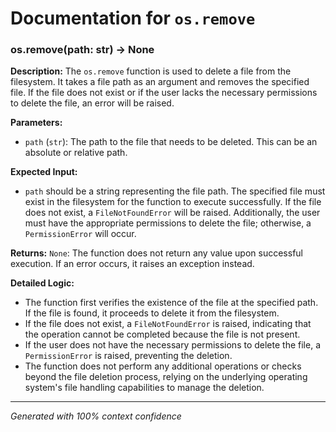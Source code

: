 # Documentation for `os.remove`

### os.remove(path: str) -> None

**Description:**
The `os.remove` function is used to delete a file from the filesystem. It takes a file path as an argument and removes the specified file. If the file does not exist or if the user lacks the necessary permissions to delete the file, an error will be raised.

**Parameters:**
- `path` (`str`): The path to the file that needs to be deleted. This can be an absolute or relative path.

**Expected Input:**
- `path` should be a string representing the file path. The specified file must exist in the filesystem for the function to execute successfully. If the file does not exist, a `FileNotFoundError` will be raised. Additionally, the user must have the appropriate permissions to delete the file; otherwise, a `PermissionError` will occur.

**Returns:**
`None`: The function does not return any value upon successful execution. If an error occurs, it raises an exception instead.

**Detailed Logic:**
- The function first verifies the existence of the file at the specified path. If the file is found, it proceeds to delete it from the filesystem.
- If the file does not exist, a `FileNotFoundError` is raised, indicating that the operation cannot be completed because the file is not present.
- If the user does not have the necessary permissions to delete the file, a `PermissionError` is raised, preventing the deletion.
- The function does not perform any additional operations or checks beyond the file deletion process, relying on the underlying operating system's file handling capabilities to manage the deletion.

---
*Generated with 100% context confidence*

